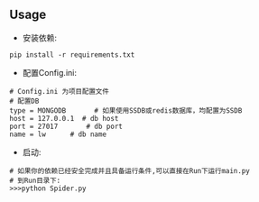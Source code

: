 ## Usage

* 安装依赖:

```shell
pip install -r requirements.txt
```

* 配置Config.ini:

```shell
# Config.ini 为项目配置文件
# 配置DB
type = MONGODB       # 如果使用SSDB或redis数据库，均配置为SSDB
host = 127.0.0.1  # db host
port = 27017       # db port
name = lw      # db name
```

* 启动:

```shell
# 如果你的依赖已经安全完成并且具备运行条件,可以直接在Run下运行main.py
# 到Run目录下:
>>>python Spider.py
```
